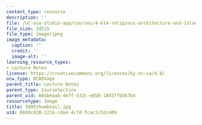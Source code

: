 ```yaml
---
content_type: resource
description: ''
file: /ol-ocw-studio-app/courses/4-614-religious-architecture-and-islamic-cultures-fall-2002/060dc8282218cda44c7dfcac2c52c409_5005thumbnail.jpg
file_size: 24515
file_type: image/jpeg
image_metadata:
  caption: ''
  credit: ''
  image-alt: ''
learning_resource_types:
- Lecture Notes
license: https://creativecommons.org/licenses/by-nc-sa/4.0/
ocw_type: OCWImage
parent_title: Lecture Notes
parent_type: CourseSection
parent_uid: 68abeaab-4eff-532c-e858-18d3ffb567bd
resourcetype: Image
title: 5005thumbnail.jpg
uid: 060dc828-2218-cda4-4c7d-fcac2c52c409
---
```

